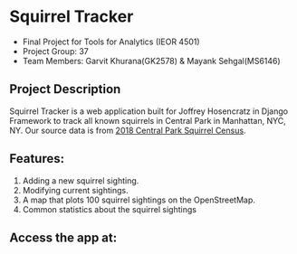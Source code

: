# Squirrel Tracker
* Final Project for Tools for Analytics (IEOR 4501)
* Project Group: 37
* Team Members: Garvit Khurana(GK2578) & Mayank Sehgal(MS6146)

## Project Description
Squirrel Tracker is a web application built for Joffrey Hosencratz in Django Framework to track all known squirrels in Central Park in Manhattan, NYC, NY.
Our source data is from [2018 Central Park Squirrel Census](https://data.cityofnewyork.us/api/views/vfnx-vebw/rows.csv).

## Features:
1. Adding a new squirrel sighting.
2. Modifying current sightings.
3. A map that plots 100 squirrel sightings on the OpenStreetMap.
4. Common statistics about the squirrel sightings

## Access the app at:
